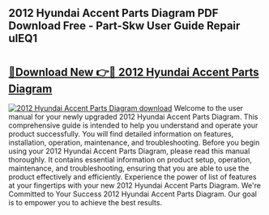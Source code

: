 ## 2012 Hyundai Accent Parts Diagram PDF Download Free - Part-Skw User Guide Repair ulEQ1

# <h2><a href="http://dfpu6r.blite.top/?on=2012+Hyundai+Accent+Parts+Diagram">🔗Download New 👉🔴 2012 Hyundai Accent Parts Diagram</a></h2>

[![2012 Hyundai Accent Parts Diagram download](https://i.imgur.com/lujVjoI.png)](http://dfpu6r.blite.top/?on=2012+Hyundai+Accent+Parts+Diagram)
Welcome to the user manual for your newly upgraded 2012 Hyundai Accent Parts Diagram. This comprehensive guide is intended to help you understand and operate your product successfully. You will find detailed information on features, installation, operation, maintenance, and troubleshooting. Before you begin using your 2012 Hyundai Accent Parts Diagram, please read this manual thoroughly. It contains essential information on product setup, operation, maintenance, and troubleshooting, ensuring that you are able to use the product effectively and efficiently. Experience the power of list of features at your fingertips with your new 2012 Hyundai Accent Parts Diagram. We're Committed to Your Success 2012 Hyundai Accent Parts Diagram. Our goal is to empower you to achieve the best results.
